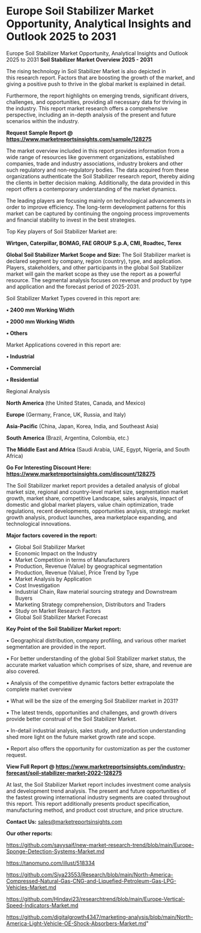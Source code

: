 # Europe Soil Stabilizer Market Opportunity, Analytical Insights and Outlook 2025 to 2031
Europe Soil Stabilizer Market Opportunity, Analytical Insights and Outlook 2025 to 2031
<Strong> Soil Stabilizer Market Overview 2025 - 2031</strong>

The rising technology in Soil Stabilizer Market is also depicted in this research report. Factors that are boosting the growth of the market, and giving a positive push to thrive in the global market is explained in detail.

Furthermore, the report highlights on emerging trends, significant drivers, challenges, and opportunities, providing all necessary data for thriving in the industry. This report market research offers a comprehensive perspective, including an in-depth analysis of the present and future scenarios within the industry.

<strong>Request Sample Report @ <a href=https://www.marketreportsinsights.com/sample/128275>https://www.marketreportsinsights.com/sample/128275</a></strong>

The market overview included in this report provides information from a wide range of resources like government organizations, established companies, trade and industry associations, industry brokers and other such regulatory and non-regulatory bodies. The data acquired from these organizations authenticate the Soil Stabilizer research report, thereby aiding the clients in better decision making. Additionally, the data provided in this report offers a contemporary understanding of the market dynamics.

The leading players are focusing mainly on technological advancements in order to improve efficiency. The long-term development patterns for this market can be captured by continuing the ongoing process improvements and financial stability to invest in the best strategies.

Top Key players of Soil Stabilizer Market are:

<strong>Wirtgen, Caterpillar, BOMAG, FAE GROUP S.p.A, CMI, Roadtec, Terex</strong>

<strong><b>Global Soil Stabilizer Market Scope and Size:</b></strong>
The Soil Stabilizer market is declared segment by company, region (country), type, and application. Players, stakeholders, and other participants in the global Soil Stabilizer market will gain the market scope as they use the report as a powerful resource. The segmental analysis focuses on revenue and product by type and application and the forecast period of 2025-2031.

Soil Stabilizer Market Types covered in this report are:

<strong>• 2400 mm Working Width

• 2000 mm Working Width

• Others</strong>

Market Applications covered in this report are:

<strong>• Industrial

• Commercial

• Residential</strong> 

Regional Analysis

<strong>North America</strong> (the United States, Canada, and Mexico)

<strong>Europe</strong> (Germany, France, UK, Russia, and Italy)

<strong>Asia-Pacific</strong> (China, Japan, Korea, India, and Southeast Asia)

<strong>South America</strong> (Brazil, Argentina, Colombia, etc.)

<strong>The Middle East and Africa</strong> (Saudi Arabia, UAE, Egypt, Nigeria, and South Africa)

<strong>Go For Interesting Discount Here: <a href=https://www.marketreportsinsights.com/discount/128275>https://www.marketreportsinsights.com/discount/128275</a></strong>

The Soil Stabilizer market report provides a detailed analysis of global market size, regional and country-level market size, segmentation market growth, market share, competitive Landscape, sales analysis, impact of domestic and global market players, value chain optimization, trade regulations, recent developments, opportunities analysis, strategic market growth analysis, product launches, area marketplace expanding, and technological innovations.

<strong><b>Major factors covered in the report:</b></strong>
<ul>
  <li>Global Soil Stabilizer Market </li>
  <li>Economic Impact on the Industry</li>
  <li>Market Competition in terms of Manufacturers</li>
  <li>Production, Revenue (Value) by geographical segmentation</li>
  <li>Production, Revenue (Value), Price Trend by Type</li>
  <li>Market Analysis by Application</li>
  <li>Cost Investigation</li>
  <li>Industrial Chain, Raw material sourcing strategy and Downstream Buyers</li>
  <li>Marketing Strategy comprehension, Distributors and Traders</li>
  <li>Study on Market Research Factors</li>
  <li>Global Soil Stabilizer Market Forecast</li>
</ul>

<strong><b>Key Point of the Soil Stabilizer Market report:</b></strong>

• Geographical distribution, company profiling, and various other market segmentation are provided in the report.

• For better understanding of the global Soil Stabilizer market status, the accurate market valuation which comprises of size, share, and revenue are also covered.

• Analysis of the competitive dynamic factors better extrapolate the complete market overview

• What will be the size of the emerging Soil Stabilizer market in 2031?

• The latest trends, opportunities and challenges, and growth drivers provide better construal of the Soil Stabilizer Market.

• In-detail industrial analysis, sales study, and production understanding shed more light on the future market growth rate and scope.

• Report also offers the opportunity for customization as per the customer request.

<strong><b>View Full Report @ <a href=https://www.marketreportsinsights.com/industry-forecast/soil-stabilizer-market-2022-128275>https://www.marketreportsinsights.com/industry-forecast/soil-stabilizer-market-2022-128275</a></b></strong>


At last, the Soil Stabilizer Market report includes investment come analysis and development trend analysis. The present and future opportunities of the fastest growing international industry segments are coated throughout this report. This report additionally presents product specification, manufacturing method, and product cost structure, and price structure.

<strong>Contact Us:</strong>
sales@marketreportsinsights.com

<strong>Our other reports:</strong>

<a href=https://github.com/sayysaif/new-market-research-trend/blob/main/Europe-Sponge-Detection-Systems-Market.md>https://github.com/sayysaif/new-market-research-trend/blob/main/Europe-Sponge-Detection-Systems-Market.md</a>

<a href=https://tanomuno.com/illust/518334>https://tanomuno.com/illust/518334</a>

<a href=https://github.com/Siya23553/Research/blob/main/North-America-Compressed-Natural-Gas-CNG-and-Liquefied-Petroleum-Gas-LPG-Vehicles-Market.md>https://github.com/Siya23553/Research/blob/main/North-America-Compressed-Natural-Gas-CNG-and-Liquefied-Petroleum-Gas-LPG-Vehicles-Market.md</a>

<a href=https://github.com/Hindavi23/researchtrend/blob/main/Europe-Vertical-Speed-Indicators-Market.md>https://github.com/Hindavi23/researchtrend/blob/main/Europe-Vertical-Speed-Indicators-Market.md</a>

<a href=https://github.com/digitalgrowth4347/marketing-analysis/blob/main/North-America-Light-Vehicle-OE-Shock-Absorbers-Market.md>https://github.com/digitalgrowth4347/marketing-analysis/blob/main/North-America-Light-Vehicle-OE-Shock-Absorbers-Market.md</a>"
